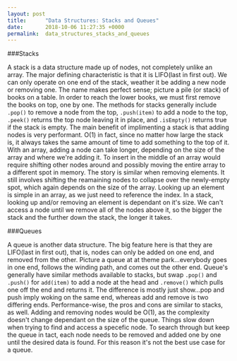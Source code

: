 ```yaml
---
layout: post
title:      "Data Structures: Stacks and Queues"
date:       2018-10-06 11:27:35 +0000
permalink:  data_structures_stacks_and_queues
---
```



###Stacks

A stack is a data structure made up of nodes, not completely unlike an array. The major defining characteristic is that it is LIFO(last in first out). We can only operate on one end of the stack, weather it be adding a new node or removing one. The name makes perfect sense; picture a pile (or stack) of books on a table. In order to reach the lower books, we must first remove the books on top, one by one.
The methods for stacks generally include `.pop()` to remove a node from the top, `.push(item)` to add a node to the top, `.peek()` returns the top node leaving it in place, and `.isEmpty()` returns true if the stack is empty. 
The main benefit of implimenting a stack is that adding nodes is very performant. O(1) in fact, since no matter how large the stack is, it always takes the same amount of time to add something to the top of it. With an array, adding a node can take longer, depending on the size of the array and where we're adding it. To insert in the middle of an array would require shifting other nodes around and possibly moving the entire array to a different spot in memory. The story is similar when removing elements. It still involves shifting the reamaining nodes to collapse over the newly-empty spot, which again depends on the size of the array. Looking up an element is simple in an array, as we just need to reference the index. In a stack, looking up and/or removing an element is dependant on it's size. We can't access a node until we remove all of the nodes above it, so the bigger the stack and the further down the stack, the longer it takes.

###Queues

A queue is another data structure. The big feature here is that they are LIFO(last in first out), that is, nodes can only be added on one end, and removed from the other. Picture a queue at at theme park...everybody goes in one end, follows the winding path, and comes out the other end. Queue's generally have similar methods available to stacks, but swap `.pop()` and `.push()` for `add(item)` to add a node at the head and `.remove()` which pulls one off the end and returns it. The difference is mostly just show...pop and push imply woking on the same end, whereas add and remove is two differing ends. Performance-wise, the pros and cons are similar to stacks, as well. Adding and removing nodes would be O(1), as the complexity doesn't change dependant on the size of the queue. Things slow down when trying to find and access a specefic node. To search through but keep the queue in tact, each node needs to be removed and added one by one until the desired data is found. For this reason it's not the best use case for a queue.
